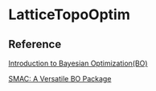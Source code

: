 # LatticeTopoOptim

## Reference

[Introduction to Bayesian Optimization(BO)](https://distill.pub/2020/bayesian-optimization/)

[SMAC: A Versatile BO Package](https://automl.github.io/SMAC3/main/)

